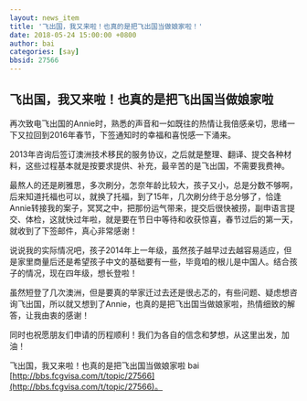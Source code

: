 ```yaml
---
layout: news_item
title: '飞出国，我又来啦！也真的是把飞出国当做娘家啦！'
date: 2018-05-24 15:00:00 +0800
author: bai
categories: [say]
bbsid: 27566
---
```


## 飞出国，我又来啦！也真的是把飞出国当做娘家啦

再次致电飞出国的Annie时，熟悉的声音和一如既往的热情让我倍感亲切，思绪一下又拉回到2016年春节，下签通知时的幸福和喜悦感一下涌来。

2013年咨询后签订澳洲技术移民的服务协议，之后就是整理、翻译、提交各种材料，这些过程基本就是按要求提供、补充，最辛苦的是飞出国，不需要我费神。

最熬人的还是刷雅思，多次刷分，怎奈年龄比较大，孩子又小，总是分数不够啊，后来知道托福也可以，就换了托福，到了15年，几次刷分终于总分够了，恰逢Annie转接我的案子，冥冥之中，把那份运气带来，提交后很快被捞，副申语言提交、体检，这就快过年啦，就是要在节日中等待和收获惊喜，春节过后的第一天，就收到了下签邮件，真心非常感谢！

说说我的实际情况吧，孩子2014年上一年级，虽然孩子越早过去越容易适应，但是家里商量后还是希望孩子中文的基础要有一些，毕竟咱的根儿是中国人。结合孩子的情况，现在四年级，想长登啦！

虽然短登了几次澳洲，但是要真的举家迁过去还是很忐忑的，有些问题、疑虑想咨询飞出国，所以就又想到了Annie，也真的是把飞出国当做娘家啦，热情细致的解答，让我由衷的感谢！

同时也祝愿朋友们申请的历程顺利！我们为各自的信念和梦想，从这里出发，加油！

飞出国，我又来啦！也真的是把飞出国当做娘家啦 bai [http://bbs.fcgvisa.com/t/topic/27566](http://bbs.fcgvisa.com/t/topic/27566)。